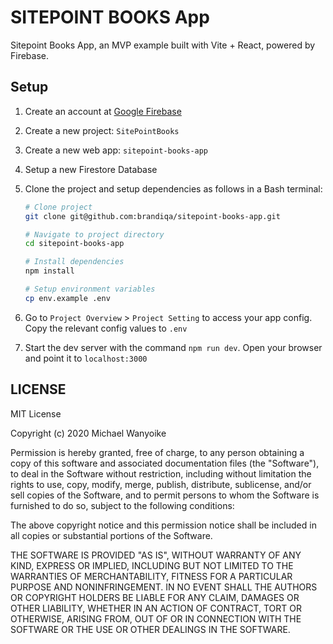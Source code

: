 # SITEPOINT BOOKS App

Sitepoint Books App, an MVP example built with Vite + React, powered by Firebase.

## Setup

1. Create an account at [Google Firebase](https://firebase.google.com/)
2. Create a new project: `SitePointBooks`
3. Create a new web app: `sitepoint-books-app`
4. Setup a new Firestore Database
5. Clone the project and setup dependencies as follows in a Bash terminal:

   ```bash
   # Clone project
   git clone git@github.com:brandiqa/sitepoint-books-app.git

   # Navigate to project directory
   cd sitepoint-books-app

   # Install dependencies
   npm install

   # Setup environment variables
   cp env.example .env

   ```

6. Go to `Project Overview` > `Project Setting` to access your app config. Copy the relevant config values to `.env`
7. Start the dev server with the command `npm run dev`. Open your browser and point it to `localhost:3000`

## LICENSE

MIT License

Copyright (c) 2020 Michael Wanyoike

Permission is hereby granted, free of charge, to any person obtaining a copy
of this software and associated documentation files (the "Software"), to deal
in the Software without restriction, including without limitation the rights
to use, copy, modify, merge, publish, distribute, sublicense, and/or sell
copies of the Software, and to permit persons to whom the Software is
furnished to do so, subject to the following conditions:

The above copyright notice and this permission notice shall be included in all
copies or substantial portions of the Software.

THE SOFTWARE IS PROVIDED "AS IS", WITHOUT WARRANTY OF ANY KIND, EXPRESS OR
IMPLIED, INCLUDING BUT NOT LIMITED TO THE WARRANTIES OF MERCHANTABILITY,
FITNESS FOR A PARTICULAR PURPOSE AND NONINFRINGEMENT. IN NO EVENT SHALL THE
AUTHORS OR COPYRIGHT HOLDERS BE LIABLE FOR ANY CLAIM, DAMAGES OR OTHER
LIABILITY, WHETHER IN AN ACTION OF CONTRACT, TORT OR OTHERWISE, ARISING FROM,
OUT OF OR IN CONNECTION WITH THE SOFTWARE OR THE USE OR OTHER DEALINGS IN THE
SOFTWARE.
